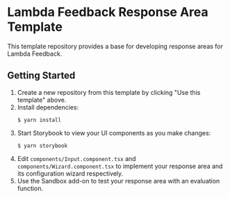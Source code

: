# Lambda Feedback Response Area Template

This template repository provides a base for developing response areas for
Lambda Feedback.

## Getting Started

1. Create a new repository from this template by clicking "Use this template"
   above.
2. Install dependencies:
   ```
   $ yarn install
   ```
3. Start Storybook to view your UI components as you make changes:
   ```
   $ yarn storybook
   ```
4. Edit `components/Input.component.tsx` and
   `components/Wizard.component.tsx` to implement your response area
   and its configuration wizard respectively.
5. Use the Sandbox add-on to test your response area with an evaluation
   function.
